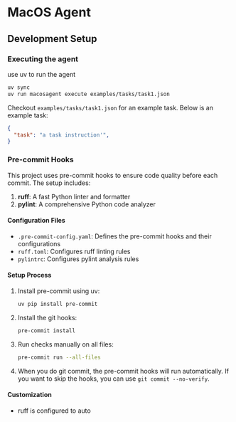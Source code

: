 # MacOS Agent
## Development Setup

### Executing the agent

use uv to run the agent
```bash
uv sync
uv run macosagent execute examples/tasks/task1.json
```
Checkout `examples/tasks/task1.json` for an example task. Below is an example task:
```json
{
  "task": "a task instruction'",
}
```
### Pre-commit Hooks

This project uses pre-commit hooks to ensure code quality before each commit. The setup includes:

1. **ruff**: A fast Python linter and formatter
2. **pylint**: A comprehensive Python code analyzer

#### Configuration Files

- `.pre-commit-config.yaml`: Defines the pre-commit hooks and their configurations
- `ruff.toml`: Configures ruff linting rules
- `pylintrc`: Configures pylint analysis rules

#### Setup Process

1. Install pre-commit using uv:
   ```bash
   uv pip install pre-commit
   ```

2. Install the git hooks:
   ```bash
   pre-commit install
   ```

3. Run checks manually on all files:
   ```bash
   pre-commit run --all-files
   ```
4. When you do git commit, the pre-commit hooks will run automatically. If you want to skip the hooks, you can use `git commit --no-verify`.
#### Customization

- ruff is configured to auto